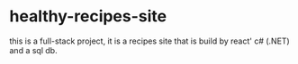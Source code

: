 # healthy-recipes-site
this is a full-stack project, it is a recipes site that is build by react' c# (.NET) and a sql db. 

